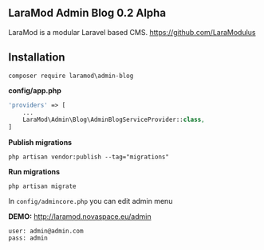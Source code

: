 LaraMod Admin Blog 0.2 Alpha
----------------------------
LaraMod is a modular Laravel based CMS.
https://github.com/LaraModulus

Installation
---------------
```
composer require laramod\admin-blog
```
 **config/app.php**
 
```php 
'providers' => [
    ...
    LaraMod\Admin\Blog\AdminBlogServiceProvider::class,
]
```
**Publish migrations**
```
php artisan vendor:publish --tag="migrations"
```
**Run migrations**
```
php artisan migrate
```

In `config/admincore.php` you can edit admin menu

**DEMO:** http://laramod.novaspace.eu/admin
```
user: admin@admin.com
pass: admin
```